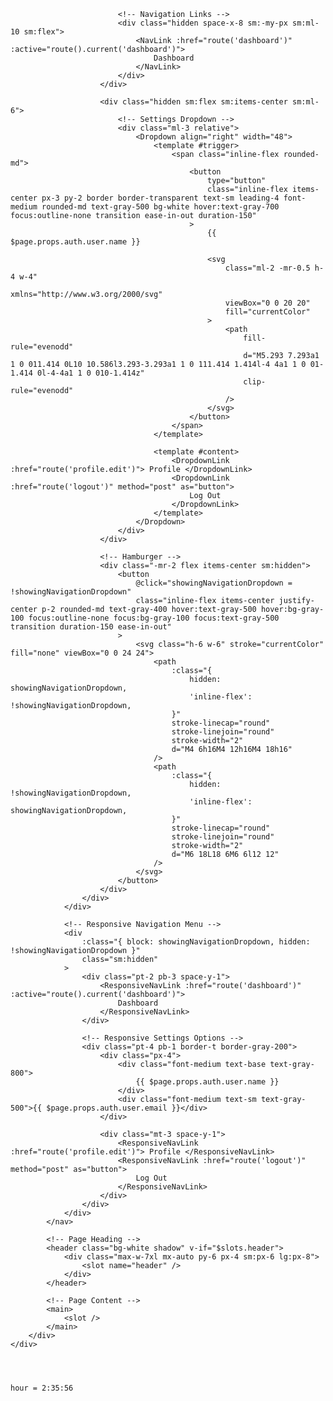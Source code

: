  <div>
        <div class="min-h-screen bg-gray-100">
            <nav class="bg-white border-b border-gray-100">
                <!-- Primary Navigation Menu -->
                <div class="max-w-7xl mx-auto px-4 sm:px-6 lg:px-8">
                    <div class="flex justify-between h-16">
                        <div class="flex">
                            <!-- Logo -->
                            <div class="shrink-0 flex items-center">
                                <Link :href="route('dashboard')">
                                    <ApplicationLogo
                                        class="block h-9 w-auto fill-current text-gray-800"
                                    />
                                </Link>
                            </div>

                            <!-- Navigation Links -->
                            <div class="hidden space-x-8 sm:-my-px sm:ml-10 sm:flex">
                                <NavLink :href="route('dashboard')" :active="route().current('dashboard')">
                                    Dashboard
                                </NavLink>
                            </div>
                        </div>

                        <div class="hidden sm:flex sm:items-center sm:ml-6">
                            <!-- Settings Dropdown -->
                            <div class="ml-3 relative">
                                <Dropdown align="right" width="48">
                                    <template #trigger>
                                        <span class="inline-flex rounded-md">
                                            <button
                                                type="button"
                                                class="inline-flex items-center px-3 py-2 border border-transparent text-sm leading-4 font-medium rounded-md text-gray-500 bg-white hover:text-gray-700 focus:outline-none transition ease-in-out duration-150"
                                            >
                                                {{ $page.props.auth.user.name }}

                                                <svg
                                                    class="ml-2 -mr-0.5 h-4 w-4"
                                                    xmlns="http://www.w3.org/2000/svg"
                                                    viewBox="0 0 20 20"
                                                    fill="currentColor"
                                                >
                                                    <path
                                                        fill-rule="evenodd"
                                                        d="M5.293 7.293a1 1 0 011.414 0L10 10.586l3.293-3.293a1 1 0 111.414 1.414l-4 4a1 1 0 01-1.414 0l-4-4a1 1 0 010-1.414z"
                                                        clip-rule="evenodd"
                                                    />
                                                </svg>
                                            </button>
                                        </span>
                                    </template>

                                    <template #content>
                                        <DropdownLink :href="route('profile.edit')"> Profile </DropdownLink>
                                        <DropdownLink :href="route('logout')" method="post" as="button">
                                            Log Out
                                        </DropdownLink>
                                    </template>
                                </Dropdown>
                            </div>
                        </div>

                        <!-- Hamburger -->
                        <div class="-mr-2 flex items-center sm:hidden">
                            <button
                                @click="showingNavigationDropdown = !showingNavigationDropdown"
                                class="inline-flex items-center justify-center p-2 rounded-md text-gray-400 hover:text-gray-500 hover:bg-gray-100 focus:outline-none focus:bg-gray-100 focus:text-gray-500 transition duration-150 ease-in-out"
                            >
                                <svg class="h-6 w-6" stroke="currentColor" fill="none" viewBox="0 0 24 24">
                                    <path
                                        :class="{
                                            hidden: showingNavigationDropdown,
                                            'inline-flex': !showingNavigationDropdown,
                                        }"
                                        stroke-linecap="round"
                                        stroke-linejoin="round"
                                        stroke-width="2"
                                        d="M4 6h16M4 12h16M4 18h16"
                                    />
                                    <path
                                        :class="{
                                            hidden: !showingNavigationDropdown,
                                            'inline-flex': showingNavigationDropdown,
                                        }"
                                        stroke-linecap="round"
                                        stroke-linejoin="round"
                                        stroke-width="2"
                                        d="M6 18L18 6M6 6l12 12"
                                    />
                                </svg>
                            </button>
                        </div>
                    </div>
                </div>

                <!-- Responsive Navigation Menu -->
                <div
                    :class="{ block: showingNavigationDropdown, hidden: !showingNavigationDropdown }"
                    class="sm:hidden"
                >
                    <div class="pt-2 pb-3 space-y-1">
                        <ResponsiveNavLink :href="route('dashboard')" :active="route().current('dashboard')">
                            Dashboard
                        </ResponsiveNavLink>
                    </div>

                    <!-- Responsive Settings Options -->
                    <div class="pt-4 pb-1 border-t border-gray-200">
                        <div class="px-4">
                            <div class="font-medium text-base text-gray-800">
                                {{ $page.props.auth.user.name }}
                            </div>
                            <div class="font-medium text-sm text-gray-500">{{ $page.props.auth.user.email }}</div>
                        </div>

                        <div class="mt-3 space-y-1">
                            <ResponsiveNavLink :href="route('profile.edit')"> Profile </ResponsiveNavLink>
                            <ResponsiveNavLink :href="route('logout')" method="post" as="button">
                                Log Out
                            </ResponsiveNavLink>
                        </div>
                    </div>
                </div>
            </nav>

            <!-- Page Heading -->
            <header class="bg-white shadow" v-if="$slots.header">
                <div class="max-w-7xl mx-auto py-6 px-4 sm:px-6 lg:px-8">
                    <slot name="header" />
                </div>
            </header>

            <!-- Page Content -->
            <main>
                <slot />
            </main>
        </div>
    </div>




    hour = 2:35:56